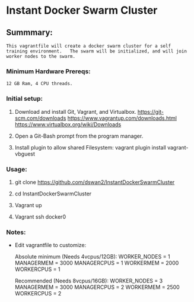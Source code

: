 # Instant Docker Swarm Cluster


## Summmary:   
	This vagrantfile will create a docker swarm cluster for a self training environment.   The swarm will be initialized, and will join worker nodes to the swarm.   


### Minimum Hardware Prereqs: 
	12 GB Ram, 4 CPU threads.


### Initial setup:

1.  Download and install Git, Vagrant, and Virtualbox.
	https://git-scm.com/downloads
	https://www.vagrantup.com/downloads.html
	https://www.virtualbox.org/wiki/Downloads

2.  Open a Git-Bash prompt from the program manager.

3.  Install plugin to allow shared Filesystem:  vagrant plugin install vagrant-vbguest


### Usage:

1.  git clone  https://github.com/dswan2/InstantDockerSwarmCluster

2.  cd InstantDockerSwarmCluster

3.  Vagrant up

4.  Vagrant ssh docker0


### Notes:

- Edit vagrantfile to customize:

	Absolute minimum (Needs 4vcpus/12GB):
		WORKER_NODES = 1
		MANAGERMEM = 3000
		MANAGERCPUS = 1
		WORKERMEM = 2000
		WORKERCPUS = 1

	Recommended (Needs 8vcpus/16GB):
		WORKER_NODES = 3
		MANAGERMEM = 3000
		MANAGERCPUS = 2
		WORKERMEM = 2500
		WORKERCPUS = 2

